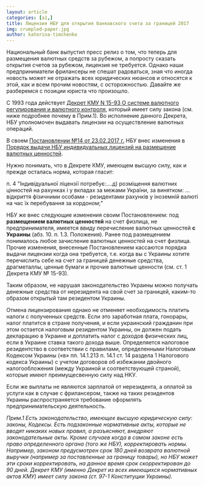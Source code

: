 ```yaml
---
layout: article
categories: [a1,]
title: Лицензия НБУ для открытия банковского счета за границей 2017
img: crumpled-paper.jpg
author: katerina-timchenko
---
```


Национальный банк выпустил пресс релиз о том, что теперь для размещения валютных средств за рубежом, а попросту сказать открытия 
счетов за рубежом, лицензия не требуется.
Однако наши предприниматели фрилансеры не спешат радоваться, зная что иногда новость может не отражать всех юридических нюансов и 
относятся к этой, как и всем прочим новостям, с осторожностью.
Давайте же разберемся с позиции юриста что произошло. 

С 1993 года действует [Декрет КМУ N 15-93 О системе валютного регулирования и валютного контроля](http://zakon2.rada.gov.ua/laws/show/15-93), 
который имеет силу закона (см. ниже подробнее почему в Прим.1).
Во исполнение данного Декрета, НБУ уполномочен выдавать лицензии на осуществление валютных операций. 

В своем [Постановлении №14 от 23.02.2017 г.](https://bank.gov.ua/document/download?docId=44506252) НБУ внес изменения в [Порядок выдачи НБУ 
индивидуальных лицензий на размещение валютных ценностей](http://zakon3.rada.gov.ua/laws/show/z1413-04). 

Нужно понимать, что в Декрете КМУ, имеющем высшую силу, как и прежде осталась норма, которая гласит: 

п. 4 "Індивідуальної ліцензії потребує:....д) розміщення валютних цінностей на  рахунках  і у вкладах за межами України, за винятком: 
... відкриття  фізичними  особами  -  резидентами   рахунків  у іноземній валюті на час їх перебування за кордоном;"

НБУ же внес следующие изменения своим Постановлением: под **размещением валютных ценностей** на счет физлица, не предпринимателя, имеется ввиду перечисление валютных ценностей **с Украины** 
(абз. 10. п. 1.3. Положения). Ранее под размещением понималось любое зачисление валютных ценностей на счет физлица. Прочие изменения, внесенные Постановлением кассаются порядка выдачи лицензии когда она требуется, т.е. когда вы с Украины хотите перечислить себе 
на счет за границей денежные средства, драгметаллы, ценные бумаги и прочие валютные ценности (см. ст. 1 Декрета КМУ № 15-93). 

Таким образом, не нарушая законодательство Украины можно получать денежные средства от нерезидента на свой счет за границей, 
каким-то образом открытый там резидентом Украины. 

Отмена лицензирования однако не отменяет необходимость платить налоги с полученных средств. Если это заработная плата, гонорары, 
налог платится в стране получения, и если украинский гражданин при этом остается налоговым резидентом Украины, он должен подать 
декларацию в Украине и доплатить налог с доходов физических лиц, если в Украине ставка такого дохода выше. Определяется налоговое 
резидентство в соответствии с правилами, определенными Налоговым Кодексом Украины («в» пп. 14.1.213 п. 14.1 ст. 14 раздела 1 
Налогового кодекса Украины) с учетом договоров об избежании двойного налогообложения (между Украиной и соответствующей страной), 
которые имеют преимущесвенную силу над НКУ.

Если же выплаты не являются зарплатой от нерезидента, а оплатой за услуги как в случае с фрилансером, также на таких резидентов 
Украины распространяется требование оформлять предпринимательскую деятельность. 

*Прим.1
Есть законодательство, имеющее высшую юридическую силу: законы, Кодексы. Есть подзаконные нормативные акты, которые не вводят никаких 
новых правил, а разъясняют, внедряют законодательные акты. Кроме случаев когда в самом законе есть право определенного органа (того же НБУ), 
корректировать нормы. Например, законом предусмотрен срок 180 дней возврата валютной выручки (например за поставленные за границу товары), 
но НБУ может эти сроки корректировать, на данное время срок скорректирован до 90 дней. 
Декрет КМУ (именно Декрет из всех имеющихся нормативных актов КМУ) имеет силу закона (ст. 97-1 Конституции Украины).*
